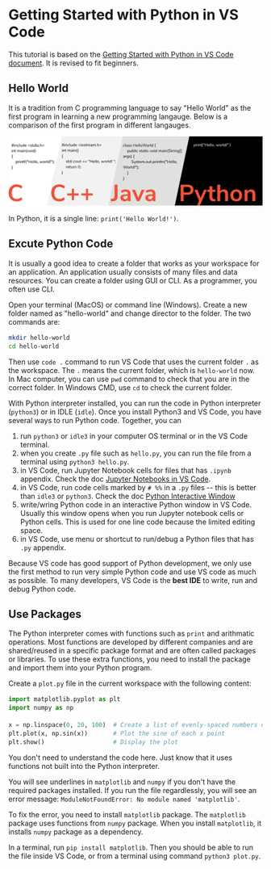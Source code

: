 # Getting Started with Python in VS Code

This tutorial is based on the [Getting Started with Python in VS Code document](https://code.visualstudio.com/docs/python/python-tutorial). It is revised to fit beginners.

## Hello World

It is a tradition from C programming language to say "Hello World" as the first program in learning a new programming langauge. Below is a comparison of the first program in different langauges.

![hello-world](./images/hello-world.png)

In Python, it is a single line: `print('Hello World!')`.

## Excute Python Code

It is usually a good idea to create a folder that works as your workspace for an application. An application usually consists of many files and data resources. You can create a folder using GUI or CLI. As a programmer, you often use CLI.

Open your terminal (MacOS) or command line (Windows). Create a new folder named as "hello-world" and change director to the folder. The two commands are:

```sh
mkdir hello-world
cd hello-world
```

Then use `code .` command to run VS Code that uses the current folder `.` as the workspace. The `.` means the current folder, which is `hello-world` now. In Mac computer, you can use `pwd` command to check that you are in the correct folder. In Windows CMD, use `cd` to check the current folder.

With Python interpreter installed, you can run the code in Python interpreter (`python3`) or in IDLE (`idle`). Once you install Python3 and VS Code, you have several ways to run Python code. Together, you can

1. run `python3` or `idle3` in your computer OS terminal or in the VS Code terminal.
1. when you create `.py` file such as `hello.py`, you can run the file from a terminal using `python3 hello.py`.
1. in VS Code, run Jupyter Notebook cells for files that has `.ipynb` appendix. Check the doc [Jupyter Notebooks in VS Code](https://code.visualstudio.com/docs/datascience/jupyter-notebooks).
1. in VS Code, run code cells marked by `# %%` in a `.py` files -- this is better than `idle3` or `python3`. Check the doc [Python Interactive Window](https://code.visualstudio.com/docs/python/jupyter-support-py)
1. write/wring Python code in an interactive Python window in VS Code. Usually this window opens when you run Jupyter notebook cells or Python cells. This is used for one line code because the limited editing space.
1. in VS Code, use menu or shortcut to run/debug a Python files that has `.py` appendix.

Because VS code has good support of Python development, we only use the first method to run very simple Python code and use VS code as much as possible. To many developers, VS Code is the **best IDE** to write, run and debug Python code.

## Use Packages

The Python interpreter comes with functions such as `print` and arithmatic operations. Most functions are developed by different companies and are shared/reused in a specific package format and are often called packages or libraries. To use these extra functions, you need to install the package and import them into your Python program.

Create a `plot.py` file in the current workspace with the following content:

```python
import matplotlib.pyplot as plt
import numpy as np

x = np.linspace(0, 20, 100)  # Create a list of evenly-spaced numbers over the range
plt.plot(x, np.sin(x))       # Plot the sine of each x point
plt.show()                   # Display the plot
```

You don't need to understand the code here. Just know that it uses functions not built into the Python interpreter.

You will see underlines in `matplotlib` and `numpy` if you don't have the required packages installed. If you run the file regardlessly, you will see an error message: `ModuleNotFoundError: No module named 'matplotlib'`.

To fix the error, you need to install `matplotlib` package. The `matplotlib` package uses functions from `numpy` package. When you install `matplotlib`, it installs `numpy` package as a dependency.

In a terminal, run `pip install matplotlib`. Then you should be able to run the file inside VS Code, or from a terminal using command `python3 plot.py`.
